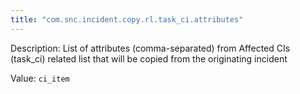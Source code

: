 ```yaml
---
title: "com.snc.incident.copy.rl.task_ci.attributes"
---
```


Description: List of attributes (comma-separated) from Affected CIs (task_ci) related list that will be copied from the originating incident

Value: `ci_item`